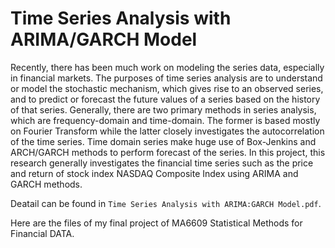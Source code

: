 # Time Series Analysis with ARIMA/GARCH Model

Recently, there has been much work on modeling the series data, especially in financial markets. The purposes of time series analysis are to understand or model the stochastic mechanism, which gives rise to an observed series, and to predict or forecast the future values of a series based on the history of that series. Generally, there are two primary methods in series analysis, which are frequency-domain and time-domain. The former is based mostly on Fourier Transform while the latter closely investigates the autocorrelation of the time series. Time domain series make huge use of Box-Jenkins and ARCH/GARCH methods to perform forecast of the series.
In this project, this research generally investigates the financial time series such as the price and return of stock index NASDAQ Composite Index using ARIMA and GARCH methods.

Deatail can be found in `Time Series Analysis with ARIMA:GARCH Model.pdf`.

Here are the files of my final project of MA6609 Statistical Methods for Financial DATA.
